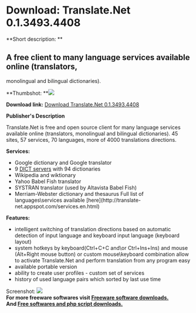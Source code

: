 # Download: Translate.Net 0.1.3493.4408

**Short description: **

## A free client to many language services available online (translators,
monolingual and bilingual dictionaries).

  
**Thumbshot: **![](http://www.freewarefiles.com/screenshot/translatenet_md.gif)   
  
**Download link:** [Download Translate.Net 0.1.3493.4408](http://freesoftwares.boysofts.com/TranslateNet_program_41372.html)  
  

**Publisher's Description**  
  

Translate.Net is free and open source client for many language services
available online (translators, monolingual and bilingual dictionaries). 45
sites, 57 services, 70 languages, more of 4000 translations directions.

**Services:**

  * Google dictionary and Google translator
  * 9 [DICT servers](http://www.luetzschena-stahmeln.de/dictd/index.php) with 94 dictionaries
  * Wikipedia and wiktionary
  * Yahoo Babel Fish translator
  * SYSTRAN translator (used by Altavista Babel Fish)
  * Merriam-Webster dictionary and thesaurus
Full list of languages\services available [here](http://translate-
net.appspot.com/services.en.html)

**Features:**

  * intelligent switching of translation directions based on automatic detection of input language and keyboard input language (keyboard layout)
  * system hotkeys by keyboard(Ctrl+C+C and\or Ctrl+Ins+Ins) and mouse (Alt+Right mouse button) or custom mouse\keyboard combination allow to activate Translate.Net and perform translation from any program easy
  * available portable version
  * ability to create user profiles - custom set of services
  * history of used language pairs which sorted by last use time

  
  
Screenshot: ![](http://www.freewarefiles.com/screenshot/translatenet.gif)  
**For more freeware softwares visit [Freeware software downloads.](http://freesoftwares.boysofts.com/)**   
**And [Free softwares and php script downloads.](http://www.boysofts.com/)**

